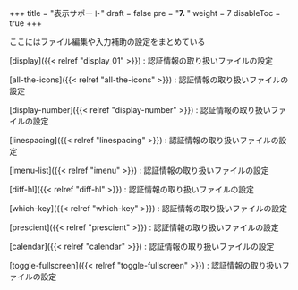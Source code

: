 +++
title = "表示サポート"
draft = false
pre = "<b>7. </b>"
weight = 7
disableToc = true
+++

ここにはファイル編集や入力補助の設定をまとめている


[display]({{< relref "display_01" >}})
: 認証情報の取り扱いファイルの設定

[all-the-icons]({{< relref "all-the-icons" >}})
: 認証情報の取り扱いファイルの設定

[display-number]({{< relref "display-number" >}})
: 認証情報の取り扱いファイルの設定

[linespacing]({{< relref "linespacing" >}})
: 認証情報の取り扱いファイルの設定

[imenu-list]({{< relref "imenu" >}})
: 認証情報の取り扱いファイルの設定

[diff-hl]({{< relref "diff-hl" >}})
: 認証情報の取り扱いファイルの設定

[which-key]({{< relref "which-key" >}})
: 認証情報の取り扱いファイルの設定

[prescient]({{< relref "prescient" >}})
: 認証情報の取り扱いファイルの設定

[calendar]({{< relref "calendar" >}})
: 認証情報の取り扱いファイルの設定

[toggle-fullscreen]({{< relref "toggle-fullscreen" >}})
: 認証情報の取り扱いファイルの設定

